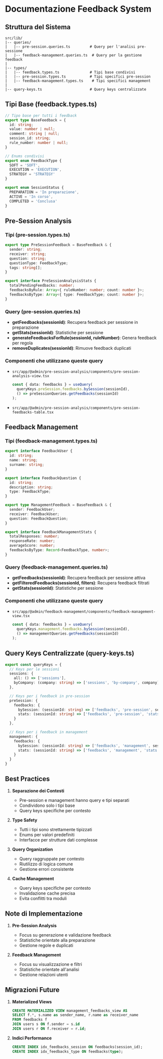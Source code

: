 # Documentazione Feedback System

## Struttura del Sistema
```
src/lib/
|-- queries/
|   |-- pre-session.queries.ts         # Query per l'analisi pre-sessione
|   |-- feedback-management.queries.ts  # Query per la gestione feedback
|
|-- types/
|   |-- feedback.types.ts              # Tipi base condivisi
|   |-- pre-session.types.ts           # Tipi specifici pre-session
|   |-- feedback-management.types.ts    # Tipi specifici management
|
|-- query-keys.ts                      # Query keys centralizzate
```

## Tipi Base (feedback.types.ts)
```typescript
// Tipo base per tutti i feedback
export type BaseFeedback = {
  id: string;
  value: number | null;
  comment: string | null;
  session_id: string;
  rule_number: number | null;
}

// Enums condivisi
export enum FeedbackType {
  SOFT = 'SOFT',
  EXECUTION = 'EXECUTION',
  STRATEGY = 'STRATEGY'
}

export enum SessionStatus {
  PREPARATION = 'In preparazione',
  ACTIVE = 'In corso',
  COMPLETED = 'Conclusa'
}
```

## Pre-Session Analysis

### Tipi (pre-session.types.ts)
```typescript
export type PreSessionFeedback = BaseFeedback & {
  sender: string;
  receiver: string;
  question: string;
  questionType: FeedbackType;
  tags: string[];
}

export interface PreSessionAnalysisStats {
  totalPendingFeedbacks: number;
  feedbacksByRule: Array<{ ruleNumber: number; count: number }>;
  feedbacksByType: Array<{ type: FeedbackType; count: number }>;
}
```

### Query (pre-session.queries.ts)
- **getFeedbacks(sessionId)**: Recupera feedback per sessione in preparazione
- **getStats(sessionId)**: Statistiche per sessione
- **generateFeedbacksForRule(sessionId, ruleNumber)**: Genera feedback per regola
- **removeDuplicates(sessionId)**: Rimuove feedback duplicati

### Componenti che utilizzano queste query
- `src/app/@admin/pre-session-analysis/components/pre-session-analysis-view.tsx`
  ```typescript
  const { data: feedbacks } = useQuery(
    queryKeys.preSession.feedbacks.bySession(sessionId),
    () => preSessionQueries.getFeedbacks(sessionId)
  );
  ```
- `src/app/@admin/pre-session-analysis/components/pre-session-feedbacks-table.tsx`

## Feedback Management

### Tipi (feedback-management.types.ts)
```typescript
export interface FeedbackUser {
  id: string;
  name: string;
  surname: string;
}

export interface FeedbackQuestion {
  id: string;
  description: string;
  type: FeedbackType;
}

export type ManagementFeedback = BaseFeedback & {
  sender: FeedbackUser;
  receiver: FeedbackUser;
  question: FeedbackQuestion;
}

export interface FeedbackManagementStats {
  totalResponses: number;
  responseRate: number;
  averageScore: number;
  feedbacksByType: Record<FeedbackType, number>;
}
```

### Query (feedback-management.queries.ts)
- **getFeedbacks(sessionId)**: Recupera feedback per sessione attiva
- **getFilteredFeedbacks(sessionId, filters)**: Recupera feedback filtrati
- **getStats(sessionId)**: Statistiche per sessione

### Componenti che utilizzano queste query
- `src/app/@admin/feedback-management/components/feedback-management-view.tsx`
  ```typescript
  const { data: feedbacks } = useQuery(
    queryKeys.management.feedbacks.bySession(sessionId),
    () => managementQueries.getFeedbacks(sessionId)
  );
  ```

## Query Keys Centralizzate (query-keys.ts)

```typescript
export const queryKeys = {
  // Keys per le sessioni
  sessions: {
    all: () => ['sessions'],
    byCompany: (company: string) => ['sessions', 'by-company', company]
  },

  // Keys per i feedback in pre-session
  preSession: {
    feedbacks: {
      bySession: (sessionId: string) => ['feedbacks', 'pre-session', sessionId],
      stats: (sessionId: string) => ['feedbacks', 'pre-session', 'stats', sessionId]
    }
  },

  // Keys per i feedback in management
  management: {
    feedbacks: {
      bySession: (sessionId: string) => ['feedbacks', 'management', sessionId],
      stats: (sessionId: string) => ['feedbacks', 'management', 'stats', sessionId]
    }
  }
}
```

## Best Practices

1. **Separazione dei Contesti**
   - Pre-session e management hanno query e tipi separati
   - Condividono solo i tipi base
   - Query keys specifiche per contesto

2. **Type Safety**
   - Tutti i tipi sono strettamente tipizzati
   - Enums per valori predefiniti
   - Interfacce per strutture dati complesse

3. **Query Organization**
   - Query raggruppate per contesto
   - Riutilizzo di logica comune
   - Gestione errori consistente

4. **Cache Management**
   - Query keys specifiche per contesto
   - Invalidazione cache precisa
   - Evita conflitti tra moduli

## Note di Implementazione

1. **Pre-Session Analysis**
   - Focus su generazione e validazione feedback
   - Statistiche orientate alla preparazione
   - Gestione regole e duplicati

2. **Feedback Management**
   - Focus su visualizzazione e filtri
   - Statistiche orientate all'analisi
   - Gestione relazioni utenti

## Migrazioni Future

1. **Materialized Views**
   ```sql
   CREATE MATERIALIZED VIEW management_feedbacks_view AS
   SELECT f.*, s.name as sender_name, r.name as receiver_name
   FROM feedbacks f
   JOIN users s ON f.sender = s.id
   JOIN users r ON f.receiver = r.id;
   ```

2. **Indici Performance**
   ```sql
   CREATE INDEX idx_feedbacks_session ON feedbacks(session_id);
   CREATE INDEX idx_feedbacks_type ON feedbacks(type);
   ```
